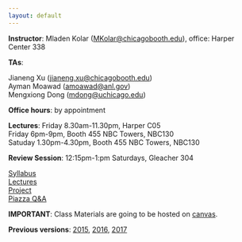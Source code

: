 ```yaml
---
layout: default
---
```


**Instructor**: Mladen Kolar ([MKolar@chicagobooth.edu](mailto:MKolar@chicagobooth.edu)), office: Harper Center 338   

**TAs**:

  
  Jianeng Xu ([jianeng.xu@chicagobooth.edu](mailto:jianeng.xu@chicagobooth.edu))    
  Ayman Moawad ([amoawad@anl.gov](mailto:amoawad@anl.gov))     
  Mengxiong Dong ([mdong@uchicago.edu](mailto:mdong@uchicago.edu))   


**Office hours**: by appointment  

**Lectures**:
Friday 8.30am-11.30pm, Harper C05    
Friday 6pm-9pm, Booth 455 NBC Towers, NBC130     
Satuday 1.30pm-4.30pm, Booth 455 NBC Towers, NBC130

**Review Session**: 12:15pm-1:pm Saturdays, Gleacher 304

[Syllabus](syllabus)  
[Lectures](lectures)  
[Project](project)  
[Piazza Q&A](https://piazza.com/chicagobooth/winter2020/bus41204/home)

**IMPORTANT**: Class Materials are going to be hosted on [canvas](https://canvas.uchicago.edu/courses/25157). 

**Previous versions**: [2015](https://chicagoboothml.github.io/MachineLearning_Fall2015/),
[2016](https://chicagoboothml.github.io/ML2016/),
[2017](https://chicagoboothml.github.io/ML2017/)
